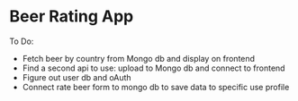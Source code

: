 # Beer Rating App
To Do:
* Fetch beer by country from Mongo db and display on frontend
* Find a second api to use: upload to Mongo db and connect to frontend
* Figure out user db and oAuth
* Connect rate beer form to mongo db to save data to specific use profile
